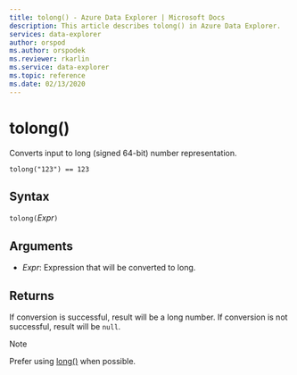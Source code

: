 ```yaml
---
title: tolong() - Azure Data Explorer | Microsoft Docs
description: This article describes tolong() in Azure Data Explorer.
services: data-explorer
author: orspod
ms.author: orspodek
ms.reviewer: rkarlin
ms.service: data-explorer
ms.topic: reference
ms.date: 02/13/2020
---
```

# tolong()

Converts input to long (signed 64-bit) number representation.

```kusto
tolong("123") == 123
```

## Syntax

`tolong(`*Expr*`)`

## Arguments

* *Expr*: Expression that will be converted to long. 

## Returns

If conversion is successful, result will be a long number.
If conversion is not successful, result will be `null`.
 
> [!NOTE]
> Prefer using [long()](./scalar-data-types/long.md) when possible.
